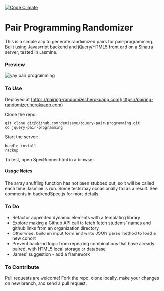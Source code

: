 [![Code Climate](https://codeclimate.com/github/deniseyu/jquery-pair-programming/badges/gpa.svg)](https://codeclimate.com/github/deniseyu/jquery-pair-programming)
# Pair Programming Randomizer

This is a simple app to generate randomized pairs for pair-programming. Built using Javascript backend and jQuery/HTML5 front end on a Sinatra server, tested in Jasmine.

### Preview

![yay pair programming](https://raw.github.com/deniseyu/jquery-pair-programming/master/public/screenshot.png)

### To Use

Deployed at [https://pairing-randomizer.herokuapp.com](https://pairing-randomizer.herokuapp.com)

Clone the repo:
```
git clone git@github.com:deniseyu/jquery-pair-programming.git
cd jquery-pair-programming
```
Start the server:
```
bundle install
rackup
```

To test, open SpecRunner.html in a browser.

##### Usage Notes

The array shuffling function has not been stubbed out, so it will be called each time Jasmine is run. Some tests may occasionally fail as a result. See comments in backendSpec.js for more details.

### To Do

* Refactor appended dynamic elements with a templating library
* Explore making a Github API call to fetch fetch students' names and github links from an organization directory
* Otherwise, build an input form and write JSON parse method to load a new cohort
* Prevent backend logic from repeating combinations that have already paired, with HTML5 local storage or database
* James' suggestion - add a framework

### To Contribute

Pull requests are welcome! Fork the repo, clone locally, make your changes on new branch, and send a pull request.
